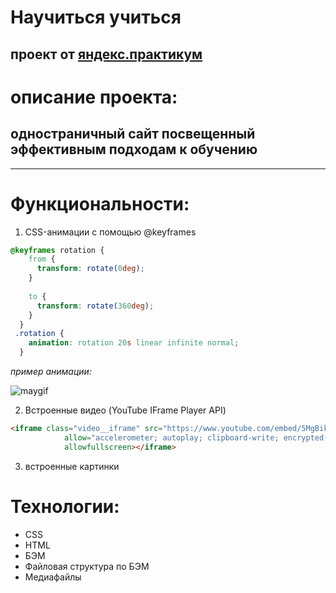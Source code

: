 # __Научиться учиться__ 
## проект от [яндекс.практикум](https://practicum.yandex.ru/web/) ## 

# описание проекта: 
## одностраничный сайт посвещенный  эффективным подходам к обучению ## 
___
# Функциональности: #
1. CSS-анимации с помощью @keyframes 
```css
@keyframes rotation {
    from {
      transform: rotate(0deg);
    }
  
    to {
      transform: rotate(360deg);
    }
  }
 .rotation {
    animation: rotation 20s linear infinite normal;
  }
```
*пример анимации:*

![maygif](../how-to-learn/images/gif/%D0%90%D0%BD%D0%B8%D0%BC%D0%B0%D1%86%D0%B8%D1%8F.gif) 

2. Встроенные видео (YouTube IFrame Player API)
```html
<iframe class="video__iframe" src="https://www.youtube.com/embed/5MgBikgcWnY" title="YouTube video player"
            allow="accelerometer; autoplay; clipboard-write; encrypted-media; gyroscope; picture-in-picture"
            allowfullscreen></iframe>
```
3. встроенные картинки 

# Технологии: #
* CSS
* HTML
* БЭМ
* Файловая структура по БЭМ 
* Медиафайлы 





